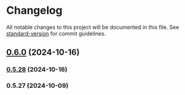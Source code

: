 # Changelog

All notable changes to this project will be documented in this file. See [standard-version](https://github.com/conventional-changelog/standard-version) for commit guidelines.

## [0.6.0](https://happyhours.inbaac.com:2224/superaixbaac/prototypeone/compare/v0.5.28...v0.6.0) (2024-10-16)

### [0.5.28](https://happyhours.inbaac.com:2224/superaixbaac/prototypeone/compare/v0.5.30...v0.5.28) (2024-10-16)

### 0.5.27 (2024-10-09)
